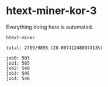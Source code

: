 # htext-miner-kor-3

Everything doing here is automated.

```
htext-miner

total: 2769/9855 (28.09741248097413%)

job0: 503
job1: 585
job2: 540
job3: 595
job4: 546
```